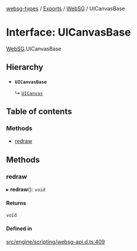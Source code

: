 [websg-types](../README.md) / [Exports](../modules.md) / [WebSG](../modules/WebSG.md) / UICanvasBase

# Interface: UICanvasBase

[WebSG](../modules/WebSG.md).UICanvasBase

## Hierarchy

- **`UICanvasBase`**

  ↳ [`UICanvas`](../classes/WebSG.UICanvas.md)

## Table of contents

### Methods

- [redraw](WebSG.UICanvasBase.md#redraw)

## Methods

### redraw

▸ **redraw**(): `void`

#### Returns

`void`

#### Defined in

[src/engine/scripting/websg-api.d.ts:409](https://github.com/matrix-org/thirdroom/blob/53b6168d/src/engine/scripting/websg-api.d.ts#L409)
